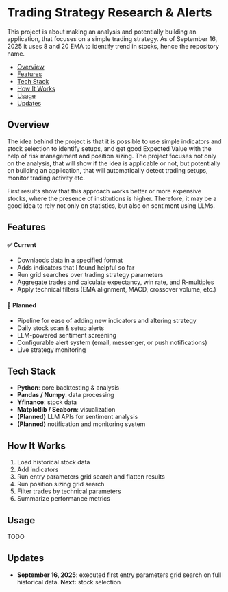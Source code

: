 # Trading Strategy Research & Alerts

This project is about making an analysis and potentially building an application, that focuses on a simple trading strategy. As of September 16, 2025 it uses 8 and 20 EMA to identify trend in stocks, hence the repository name.

- [Overview](#overview)  
- [Features](#features)  
- [Tech Stack](#tech-stack)  
- [How It Works](#how-it-works)  
- [Usage](#usage)  
- [Updates](#updates)

## Overview

The idea behind the project is that it is possible to use simple indicators and stock selection to identify setups, and get good Expected Value with the help of risk management and position sizing. The project focuses not only on the analysis, that will show if the idea is applicable or not, but potentially on building an application, that will automatically detect trading setups, monitor trading activity etc. 

First results show that this approach works better or more expensive stocks, where the presence of institutions is higher. Therefore, it may be a good idea to rely not only on statistics, but also on sentiment using LLMs.

## Features

#### ✅ Current
- Downlaods data in a specified format
- Adds indicators that I found helpful so far
- Run grid searches over trading strategy parameters
- Aggregate trades and calculate expectancy, win rate, and R-multiples
- Apply technical filters (EMA alignment, MACD, crossover volume, etc.)

#### 🔮 Planned
- Pipeline for ease of adding new indicators and altering strategy
- Daily stock scan & setup alerts
- LLM-powered sentiment screening
- Configurable alert system (email, messenger, or push notifications)
- Live strategy monitoring

## Tech Stack

- **Python**: core backtesting & analysis
- **Pandas / Numpy**: data processing
- **Yfinance**: stock data
- **Matplotlib / Seaborn**: visualization
- **(Planned)** LLM APIs for sentiment analysis
- **(Planned)** notification and monitoring system

## How It Works

1. Load historical stock data
2. Add indicators
3. Run entry parameters grid search and flatten results
4. Run position sizing grid search
5. Filter trades by technical parameters
6. Summarize performance metrics

## Usage

TODO

## Updates

- **September 16, 2025**: executed first entry parameters grid search on full historical data. **Next:** stock selection